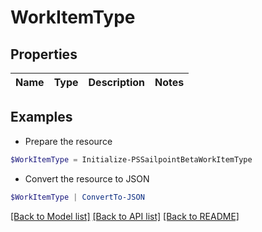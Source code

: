 # WorkItemType
## Properties

Name | Type | Description | Notes
------------ | ------------- | ------------- | -------------

## Examples

- Prepare the resource
```powershell
$WorkItemType = Initialize-PSSailpointBetaWorkItemType 
```

- Convert the resource to JSON
```powershell
$WorkItemType | ConvertTo-JSON
```

[[Back to Model list]](../README.md#documentation-for-models) [[Back to API list]](../README.md#documentation-for-api-endpoints) [[Back to README]](../README.md)

